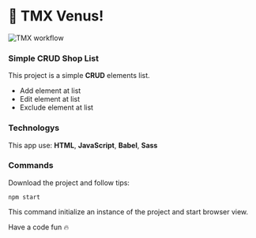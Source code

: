 # 🚀 TMX Venus!

![TMX workflow](https://img.shields.io/github/v/release/tjmelo/tmx-venus.svg)

### Simple CRUD Shop List 

This project is a simple __CRUD__ elements list. 

- Add element at list
- Edit element at list
- Exclude element at list

### Technologys

This app use: **HTML**, **JavaScript**, **Babel**, **Sass**

### Commands

Download the project and follow tips:

```npm start``` 

This command initialize an instance of the project and start browser view.

Have a code fun  :fire: